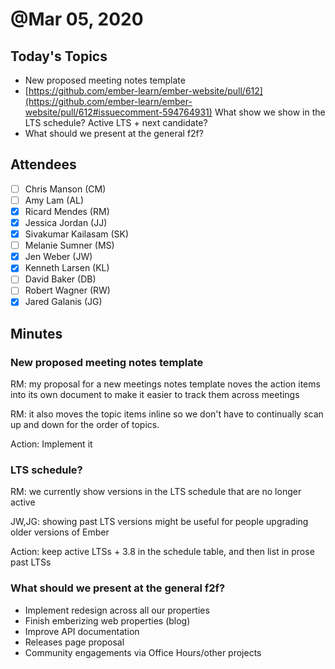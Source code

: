 # @Mar 05, 2020

## Today's Topics

- New proposed meeting notes template
- [https://github.com/ember-learn/ember-website/pull/612](https://github.com/ember-learn/ember-website/pull/612#issuecomment-594764931) What show we show in the LTS schedule? Active LTS + next candidate?
- What should we present at the general f2f?

## Attendees

- [ ]  Chris Manson (CM)
- [ ]  Amy Lam (AL)
- [x]  Ricard Mendes (RM)
- [x]  Jessica Jordan (JJ)
- [x]  Sivakumar Kailasam (SK)
- [ ]  Melanie Sumner (MS)
- [x]  Jen Weber (JW)
- [x]  Kenneth Larsen (KL)
- [ ]  David Baker (DB)
- [ ]  Robert Wagner (RW)
- [x]  Jared Galanis (JG)

## Minutes

### New proposed meeting notes template

RM: my proposal for a new meetings notes template noves the action items into its own document to make it easier to track them across meetings

RM: it also moves the topic items inline so we don't have to continually scan up and down for the order of topics.

Action: Implement it

### LTS schedule?

RM: we currently show versions in the LTS schedule that are no longer active

JW,JG: showing past LTS versions might be useful for people upgrading older versions of Ember

Action: keep active LTSs + 3.8 in the schedule table, and then list in prose past LTSs

### What should we present at the general f2f?

- Implement redesign across all our properties
- Finish emberizing web properties (blog)
- Improve API documentation
- Releases page proposal
- Community engagements via Office Hours/other projects
